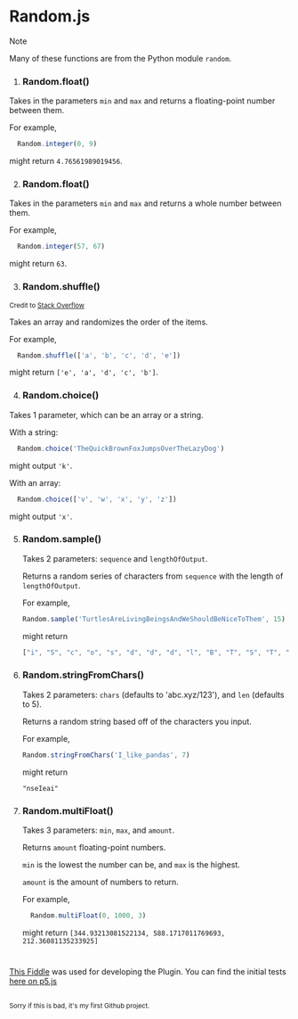 # Random.js

> [!NOTE]
> Many of these functions are from the Python module `random`.

1. ### Random.float()
  Takes in the parameters `min` and `max` and returns a floating-point number between them. 
  
  For example, 
  ```javascript
    Random.integer(0, 9)
  ``` 
  might return `4.76561989019456`.

2. ### Random.float()
  Takes in the parameters `min` and `max` and returns a whole number between them. 
  
  For example, 
  ```javascript
    Random.integer(57, 67)
  ``` 
  might return `63`.
   
3. ### Random.shuffle()
  <sub>Credit to [Stack Overflow](https://stackoverflow.com/a/12646864)</sub>
  
  Takes an array and randomizes the order of the items. 
  
  For example, 
  ```javascript 
    Random.shuffle(['a', 'b', 'c', 'd', 'e'])
  ```
  might return `['e', 'a', 'd', 'c', 'b']`. 
  
4. ### Random.choice()
  Takes 1 parameter, which can be an array or a string. 

  With a string:
  ```javascript
    Random.choice('TheQuickBrownFoxJumpsOverTheLazyDog')
  ```
  might output `'k'`. 

  With an array: 
  ```javascript
    Random.choice(['v', 'w', 'x', 'y', 'z'])
  ``` 
  might output `'x'`.
  
5. ### Random.sample()
   Takes 2 parameters: `sequence` and `lengthOfOutput`.

   Returns a random series of characters from `sequence` with the length of `lengthOfOutput`.

   For example,
   ```javascript
   Random.sample('TurtlesAreLivingBeingsAndWeShouldBeNiceToThem', 15)
   ```
   might return
   ```javascript
   ["i", "S", "c", "o", "s", "d", "d", "d", "l", "B", "T", "S", "T", "n", "l"]
   ```

6. ### Random.stringFromChars()
   Takes 2 parameters: `chars` (defaults to 'abc.xyz/123'), and `len` (defaults to 5).

   Returns a random string based off of the characters you input.

   For example,
   ```javascript
   Random.stringFromChars('I_like_pandas', 7)
   ```
   might return

   `"nseIeai"`

7. ### Random.multiFloat()
   Takes 3 parameters: `min`, `max`, and `amount`.

   Returns `amount` floating-point numbers. 

   `min` is the lowest the number can be, and `max` is the highest.

   `amount` is the amount of numbers to return.

   For example,
   ```javascript
     Random.multiFloat(0, 1000, 3)
   ```
   might return `[344.93213081522134, 588.1717011769693, 212.36081135233925]`

#

[This Fiddle](https://jsfiddle.net/Kaamkiya/hcmu2pq6/87/) was used for developing the Plugin. 
You can find the initial tests [here on p5.js](https://editor.p5js.org/Kaamkiya/sketches/qrsop9vjS)

##
<sub>
Sorry if this is bad, it's my first Github project.
</sub>
